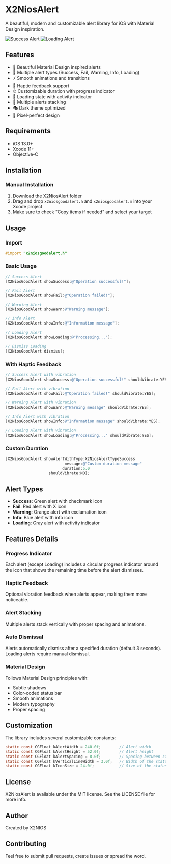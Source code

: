 # X2NiosAlert

A beautiful, modern and customizable alert library for iOS with Material Design inspiration.

![Success Alert](screenshots/success.png)
![Loading Alert](screenshots/loading.png)

## Features

- 🎨 Beautiful Material Design inspired alerts
- 🌈 Multiple alert types (Success, Fail, Warning, Info, Loading)
- ⚡️ Smooth animations and transitions
- 📱 Haptic feedback support
- ⏱ Customizable duration with progress indicator
- 🔄 Loading state with activity indicator
- 🎯 Multiple alerts stacking
- 🎭 Dark theme optimized
- 📐 Pixel-perfect design

## Requirements

- iOS 13.0+
- Xcode 11+
- Objective-C

## Installation

### Manual Installation

1. Download the X2NiosAlert folder
2. Drag and drop `x2niosgoodalert.h` and `x2niosgoodalert.m` into your Xcode project
3. Make sure to check "Copy items if needed" and select your target

## Usage

### Import

```objective-c
#import "x2niosgoodalert.h"
```

### Basic Usage

```objective-c
// Success Alert
[X2NiosGoodAlert showSuccess:@"Operation successful!"];

// Fail Alert
[X2NiosGoodAlert showFail:@"Operation failed!"];

// Warning Alert
[X2NiosGoodAlert showWarn:@"Warning message"];

// Info Alert
[X2NiosGoodAlert showInfo:@"Information message"];

// Loading Alert
[X2NiosGoodAlert showLoading:@"Processing..."];

// Dismiss Loading
[X2NiosGoodAlert dismiss];
```

### With Haptic Feedback

```objective-c
// Success Alert with vibration
[X2NiosGoodAlert showSuccess:@"Operation successful!" shouldVibrate:YES];

// Fail Alert with vibration
[X2NiosGoodAlert showFail:@"Operation failed!" shouldVibrate:YES];

// Warning Alert with vibration
[X2NiosGoodAlert showWarn:@"Warning message" shouldVibrate:YES];

// Info Alert with vibration
[X2NiosGoodAlert showInfo:@"Information message" shouldVibrate:YES];

// Loading Alert with vibration
[X2NiosGoodAlert showLoading:@"Processing..." shouldVibrate:YES];
```

### Custom Duration

```objective-c
[X2NiosGoodAlert showAlertWithType:X2NiosAlertTypeSuccess 
                          message:@"Custom duration message" 
                         duration:5.0 
                   shouldVibrate:NO];
```

## Alert Types

- **Success**: Green alert with checkmark icon
- **Fail**: Red alert with X icon
- **Warning**: Orange alert with exclamation icon
- **Info**: Blue alert with info icon
- **Loading**: Gray alert with activity indicator

## Features Details

### Progress Indicator
Each alert (except Loading) includes a circular progress indicator around the icon that shows the remaining time before the alert dismisses.

### Haptic Feedback
Optional vibration feedback when alerts appear, making them more noticeable.

### Alert Stacking
Multiple alerts stack vertically with proper spacing and animations.

### Auto Dismissal
Alerts automatically dismiss after a specified duration (default 3 seconds). Loading alerts require manual dismissal.

### Material Design
Follows Material Design principles with:
- Subtle shadows
- Color-coded status bar
- Smooth animations
- Modern typography
- Proper spacing

## Customization

The library includes several customizable constants:

```objective-c
static const CGFloat kAlertWidth = 240.0f;        // Alert width
static const CGFloat kAlertHeight = 52.0f;        // Alert height
static const CGFloat kAlertSpacing = 8.0f;        // Spacing between stacked alerts
static const CGFloat kVerticalLineWidth = 3.0f;   // Width of the status line
static const CGFloat kIconSize = 24.0f;           // Size of the status icon
```

## License

X2NiosAlert is available under the MIT license. See the LICENSE file for more info.

## Author

Created by X2NIOS

## Contributing

Feel free to submit pull requests, create issues or spread the word. 
